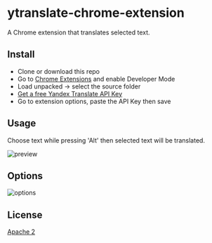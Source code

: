 # ytranslate-chrome-extension
A Chrome extension that translates selected text.

## Install
* Clone or download this repo
* Go to [Chrome Extensions](chrome://extensions/) and enable Developer Mode
* Load unpacked -> select the source folder
* [Get a free Yandex Translate API Key](https://translate.yandex.com/developers/keys)
* Go to extension options, paste the API Key then save

## Usage
Choose text while pressing 'Alt' then selected text will be translated.


![preview](https://user-images.githubusercontent.com/1595227/54058961-7d3f9000-4208-11e9-8be9-c117632de722.gif)

## Options

![options](https://user-images.githubusercontent.com/1595227/45922209-57c70000-bece-11e8-82ae-bb437230b35e.png)

## License

[Apache 2](https://github.com/faruktoptas/ytranslate-chrome-extension/blob/master/LICENSE)
